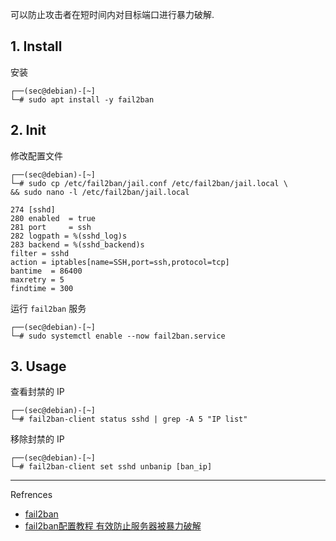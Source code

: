 可以防止攻击者在短时间内对目标端口进行暴力破解.

## 1. Install

安装

```
┌──(sec@debian)-[~]
└─# sudo apt install -y fail2ban
```

## 2. Init

修改配置文件

```
┌──(sec@debian)-[~]
└─# sudo cp /etc/fail2ban/jail.conf /etc/fail2ban/jail.local \
&& sudo nano -l /etc/fail2ban/jail.local
```

```
274 [sshd]
280 enabled  = true
281 port     = ssh
282 logpath = %(sshd_log)s
283 backend = %(sshd_backend)s
filter = sshd
action = iptables[name=SSH,port=ssh,protocol=tcp] 
bantime  = 86400
maxretry = 5
findtime = 300
```

运行 `fail2ban` 服务

```
┌──(sec@debian)-[~]
└─# sudo systemctl enable --now fail2ban.service
```

## 3. Usage

查看封禁的 IP

```
┌──(sec@debian)-[~]
└─# fail2ban-client status sshd | grep -A 5 "IP list"
```

移除封禁的 IP

```
┌──(sec@debian)-[~]
└─# fail2ban-client set sshd unbanip [ban_ip]
```

---

Refrences

- [fail2ban](https://github.com/fail2ban/fail2ban)
- [fail2ban配置教程 有效防止服务器被暴力破解](https://www.wanpeng.life/1672.html)
